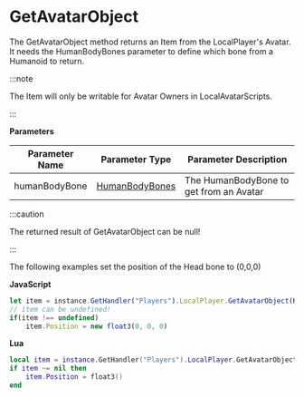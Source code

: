 # GetAvatarObject

The GetAvatarObject method returns an Item from the LocalPlayer's Avatar. It needs the HumanBodyBones parameter to define which bone from a Humanoid to return.

:::note

The Item will only be writable for Avatar Owners in LocalAvatarScripts.

:::

**Parameters**

Parameter Name | Parameter Type | Parameter Description
--- | --- | ---
humanBodyBone | [HumanBodyBones](./../humanbodybones/index.md) | The HumanBodyBone to get from an Avatar

:::caution

The returned result of GetAvatarObject can be null!

:::

The following examples set the position of the Head bone to (0,0,0)

**JavaScript**
```js
let item = instance.GetHandler("Players").LocalPlayer.GetAvatarObject(HumanBodyBones.Head)
// item can be undefined!
if(item !== undefined)
    item.Position = new float3(0, 0, 0)
```

**Lua**
```lua
local item = instance.GetHandler("Players").LocalPlayer.GetAvatarObject(HumanBodyBones.Head)
if item ~= nil then
    item.Position = float3()
end
```